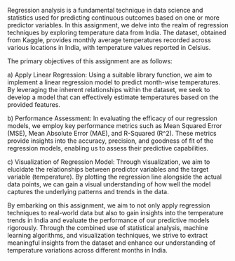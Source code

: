 Regression analysis is a fundamental technique in data science and statistics used for predicting continuous outcomes based on one or more predictor variables. In this assignment, we delve into the realm of regression techniques by exploring temperature data from India. The dataset, obtained from Kaggle, provides monthly average temperatures recorded across various locations in India, with temperature values reported in Celsius.

The primary objectives of this assignment are as follows:

a) Apply Linear Regression: Using a suitable library function, we aim to implement a linear regression model to predict month-wise temperatures. By leveraging the inherent relationships within the dataset, we seek to develop a model that can effectively estimate temperatures based on the provided features.

b) Performance Assessment: In evaluating the efficacy of our regression models, we employ key performance metrics such as Mean Squared Error (MSE), Mean Absolute Error (MAE), and R-Squared (R^2). These metrics provide insights into the accuracy, precision, and goodness of fit of the regression models, enabling us to assess their predictive capabilities.

c) Visualization of Regression Model: Through visualization, we aim to elucidate the relationships between predictor variables and the target variable (temperature). By plotting the regression line alongside the actual data points, we can gain a visual understanding of how well the model captures the underlying patterns and trends in the data.

By embarking on this assignment, we aim to not only apply regression techniques to real-world data but also to gain insights into the temperature trends in India and evaluate the performance of our predictive models rigorously. Through the combined use of statistical analysis, machine learning algorithms, and visualization techniques, we strive to extract meaningful insights from the dataset and enhance our understanding of temperature variations across different months in India.







